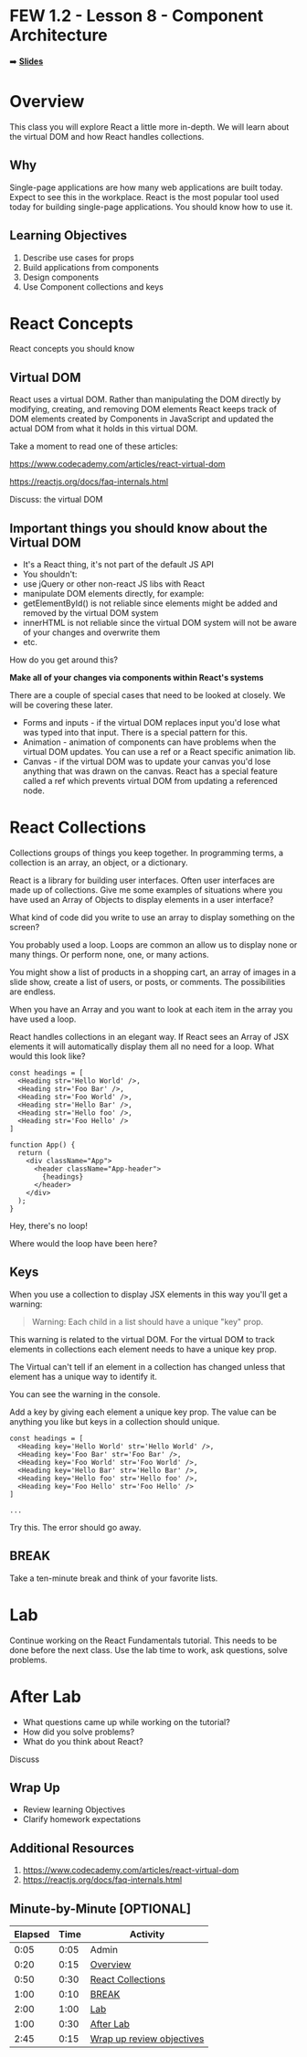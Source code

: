 <!-- .slide: data-background="./Images/header.svg" data-background-repeat="none" data-background-size="40% 40%" data-background-position="center 10%" class="header" -->
# FEW 1.2 - Lesson 8 - Component Architecture

<!-- Put a link to the slides so that students can find them -->

➡️ [**Slides**](/Syllabus-Template/Slides/Lesson1.html ':ignore')

<!-- > -->

# Overview

This class you will explore React a little more in-depth. We will learn about the virtual DOM and how React handles collections. 

<!-- > -->

## Why

Single-page applications are how many web applications are built today. Expect to see this in the workplace. React is the most popular tool used today for building single-page applications. You should know how to use it. 

<!-- > -->

## Learning Objectives

1. Describe use cases for props
1. Build applications from components 
1. Design components
1. Use Component collections and keys

<!-- > -->

# React Concepts

React concepts you should know

<!-- > -->

## Virtual DOM 

React uses a virtual DOM. Rather than manipulating the DOM directly by modifying, creating, and removing DOM elements React keeps track of DOM elements created by Components in JavaScript and updated the actual DOM from what it holds in this virtual DOM. 

Take a moment to read one of these articles: 

https://www.codecademy.com/articles/react-virtual-dom

https://reactjs.org/docs/faq-internals.html

Discuss: the virtual DOM

<!-- v -->

## Important things you should know about the Virtual DOM

- It's a React thing, it's not part of the default JS API
- You shouldn't: 
 - use jQuery or other non-react JS libs with React
 - manipulate DOM elements directly, for example: 
 - getElementById() is not reliable since elements might be added and removed by the virtual DOM system
 - innerHTML is not reliable since the virtual DOM system will not be aware of your changes and overwrite them
 - etc.

How do you get around this? 

**Make all of your changes via components within React's systems**

There are a couple of special cases that need to be looked at closely. We will be covering these later. 

- Forms and inputs - if the virtual DOM replaces input you'd lose what was typed into that input. There is a special pattern for this. 
- Animation - animation of components can have problems when the virtual DOM updates. You can use a ref or a React specific animation lib. 
- Canvas - if the virtual DOM was to update your canvas you'd lose anything that was drawn on the canvas. React has a special feature called a ref which prevents virtual DOM from updating a referenced node. 

<!-- v -->

# React Collections

Collections groups of things you keep together. In programming terms, a collection is an array, an object, or a dictionary. 

React is a library for building user interfaces. Often user interfaces are made up of collections. Give me some examples of situations where you have used an Array of Objects to display elements in a user interface? 

<!-- > -->

What kind of code did you write to use an array to display something on the screen? 

<!-- > -->

You probably used a loop. Loops are common an allow us to display none or many things. Or perform none, one, or many actions. 

You might show a list of products in a shopping cart, an array of images in a slide show, create a list of users, or posts, or comments. The possibilities are endless. 

When you have an Array and you want to look at each item in the array you have used a loop. 

<!-- > -->

React handles collections in an elegant way. If React sees an Array of JSX elements it will automatically display them all no need for a loop. What would this look like? 

```JS
const headings = [
  <Heading str='Hello World' />,
  <Heading str='Foo Bar' />,
  <Heading str='Foo World' />,
  <Heading str='Hello Bar' />,
  <Heading str='Hello foo' />,
  <Heading str='Foo Hello' />
]

function App() {
  return (
    <div className="App">
      <header className="App-header">
        {headings}
      </header>
    </div>
  );
}
```

Hey, there's no loop! 

Where would the loop have been here?

## Keys 

When you use a collection to display JSX elements in this way you'll get a warning: 

> Warning: Each child in a list should have a unique "key" prop.

This warning is related to the virtual DOM. For the virtual DOM to track elements in collections each element needs to have a unique key prop. 

The Virtual can't tell if an element in a collection has changed unless that element has a unique way to identify it. 

You can see the warning in the console. 

Add a key by giving each element a unique key prop. The value can be anything you like but keys in a collection should unique. 

```JS
const headings = [
  <Heading key='Hello World' str='Hello World' />,
  <Heading key='Foo Bar' str='Foo Bar' />,
  <Heading key='Foo World' str='Foo World' />,
  <Heading key='Hello Bar' str='Hello Bar' />,
  <Heading key='Hello foo' str='Hello foo' />,
  <Heading key='Foo Hello' str='Foo Hello' />
]

...
```

Try this. The error should go away. 

<!-- .slide: data-background="#087CB8" -->
## BREAK

Take a ten-minute break and think of your favorite lists. 

<!-- > -->

# Lab

Continue working on the React Fundamentals tutorial. This needs to be done before the next class. Use the lab time to work, ask questions, solve problems. 

<!-- v -->

# After Lab

- What questions came up while working on the tutorial? 
- How did you solve problems? 
- What do you think about React? 

Discuss

<!-- v -->

## Wrap Up

- Review learning Objectives
- Clarify homework expectations

<!-- > -->

## Additional Resources

1. https://www.codecademy.com/articles/react-virtual-dom
1. https://reactjs.org/docs/faq-internals.html


<!-- > -->

## Minute-by-Minute [OPTIONAL]

| **Elapsed** | **Time** | **Activity** |
| ----------- | --------- | ------------ |
| 0:05 | 0:05 | Admin |
| 0:20 | 0:15 | [Overview](#overview) |
| 0:50 | 0:30 | [React Collections](#react-collection) |
| 1:00 | 0:10 | [BREAK](#break) |
| 2:00 | 1:00 | [Lab](#lab) |
| 1:00 | 0:30 | [After Lab](#after-lab) |
| 2:45 | 0:15 | [Wrap up review objectives](#wrap-up) |

